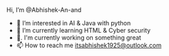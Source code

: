   Hi, I’m @Abhishek-An-and
- 👀 I’m interested in AI & Java with python
- 🌱 I’m currently learning HTML & Cyber security
- 💞️. I'm currently working on something great 
- 📫 How to reach me itsabhishek1925@outlook.com

<!---
Abhishek-An-and/Abhishek-An-and is a ✨ special ✨ repository because its `README.md` (this file) appears on your GitHub profile.
You can click the Preview link to take a look at your changes.
--->
